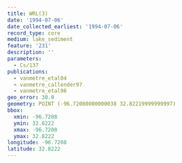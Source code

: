 ```yaml
---
title: WRL(3)
date: '1994-07-06'
date_collected_earliest: '1994-07-06'
record_type: core
medium: lake_sediment
feature: '231'
description: ''
parameters:
  - Cs/137
publications:
  - vanmetre_etal04
  - vanmetre_callender97
  - vanmetre_etal96
geo_error: 30.0
geometry: POINT (-96.72080000000038 32.82219999999997)
bbox:
  xmin: -96.7208
  ymin: 32.8222
  xmax: -96.7208
  ymax: 32.8222
longitude: -96.7208
latitude: 32.8222
---
```

